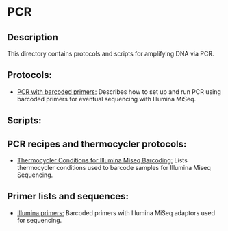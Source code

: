 # PCR

## Description
This directory contains protocols and scripts for amplifying DNA via PCR.

## Protocols:
* [PCR with barcoded primers:](./PCR_with_barcoded_primers.md)
	Describes how to set up and run PCR using barcoded primers for eventual sequencing with Illumina MiSeq. 


## Scripts:

## PCR recipes and thermocycler protocols:
* [Thermocycler Conditions for Illumina Miseq Barcoding:](./thermocycler-barcoding-protocol.md)
	Lists thermocycler conditions used to barcode samples for Illumina Miseq Sequencing.

## Primer lists and sequences:
* [Illumina primers:](./Illumina_primer_list.md)
	Barcoded primers with Illumina MiSeq adaptors used for sequencing.

	
